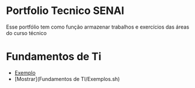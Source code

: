 # Portfolio Tecnico SENAI
Esse portfólio tem como função armazenar trabalhos e exercícios das áreas do curso técnico 
# Fundamentos de Ti
* [Exemplo](Fundamentos_TI/Exemplos.sh)
* [Mostrar](Fundamentos de TI/Exemplos.sh)

